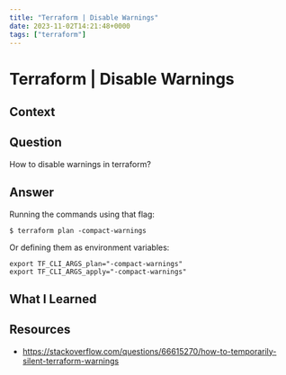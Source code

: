 ```yaml
---
title: "Terraform | Disable Warnings"
date: 2023-11-02T14:21:48+0000
tags: ["terraform"]
---
```


# Terraform | Disable Warnings

## Context

## Question

How to disable warnings in terraform?

## Answer

Running the commands using that flag:

```console
$ terraform plan -compact-warnings
```

Or defining them as environment variables:

```console
export TF_CLI_ARGS_plan="-compact-warnings"
export TF_CLI_ARGS_apply="-compact-warnings"
```


## What I Learned

## Resources

- https://stackoverflow.com/questions/66615270/how-to-temporarily-silent-terraform-warnings
